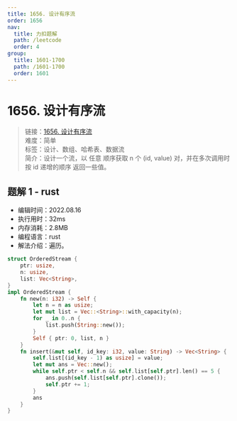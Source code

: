 ```yaml
---
title: 1656. 设计有序流
order: 1656
nav:
  title: 力扣题解
  path: /leetcode
  order: 4
group:
  title: 1601-1700
  path: /1601-1700
  order: 1601
---
```


# 1656. 设计有序流

> 链接：[1656. 设计有序流](https://leetcode.cn/problems/design-an-ordered-stream/)  
> 难度：简单  
> 标签：设计、数组、哈希表、数据流  
> 简介：设计一个流，以 任意 顺序获取 n 个 (id, value) 对，并在多次调用时 按 id 递增的顺序 返回一些值。

## 题解 1 - rust

- 编辑时间：2022.08.16
- 执行用时：32ms
- 内存消耗：2.8MB
- 编程语言：rust
- 解法介绍：遍历。

```rust
struct OrderedStream {
    ptr: usize,
    n: usize,
    list: Vec<String>,
}
impl OrderedStream {
    fn new(n: i32) -> Self {
        let n = n as usize;
        let mut list = Vec::<String>::with_capacity(n);
        for _ in 0..n {
            list.push(String::new());
        }
        Self { ptr: 0, list, n }
    }
    fn insert(&mut self, id_key: i32, value: String) -> Vec<String> {
        self.list[(id_key - 1) as usize] = value;
        let mut ans = Vec::new();
        while self.ptr < self.n && self.list[self.ptr].len() == 5 {
            ans.push(self.list[self.ptr].clone());
            self.ptr += 1;
        }
        ans
    }
}
```
